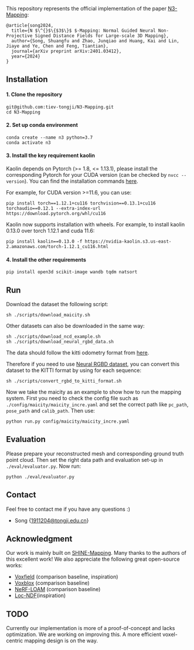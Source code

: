 This repository represents the official implementation of the paper [N3-Mapping](https://arxiv.org/abs/2401.03412):
```
@article{song2024,
  title={N $\^{}$\{$3$\}$ $-Mapping: Normal Guided Neural Non-Projective Signed Distance Fields for Large-scale 3D Mapping},
  author={Song, Shuangfu and Zhao, Junqiao and Huang, Kai and Lin, Jiaye and Ye, Chen and Feng, Tiantian},
  journal={arXiv preprint arXiv:2401.03412},
  year={2024}
}
```

## Installation
#### 1. Clone the repository
```
git@github.com:tiev-tongji/N3-Mapping.git
cd N3-Mapping
```
#### 2. Set up conda environment
```
conda create --name n3 python=3.7
conda activate n3
```
#### 3. Install the key requirement kaolin

Kaolin depends on Pytorch (>= 1.8, <= 1.13.1), please install the corresponding Pytorch for your CUDA version (can be checked by ```nvcc --version```). You can find the installation commands [here](https://pytorch.org/get-started/previous-versions/).

For example, for CUDA version >=11.6, you can use:
```
pip install torch==1.12.1+cu116 torchvision==0.13.1+cu116 torchaudio==0.12.1 --extra-index-url https://download.pytorch.org/whl/cu116
```

Kaolin now supports installation with wheels. For example, to install kaolin 0.13.0 over torch 1.12.1 and cuda 11.6:
```
pip install kaolin==0.13.0 -f https://nvidia-kaolin.s3.us-east-2.amazonaws.com/torch-1.12.1_cu116.html
```

#### 4. Install the other requirements
```
pip install open3d scikit-image wandb tqdm natsort 
```

## Run
Download the dataset the following script:
```
sh ./scripts/download_maicity.sh
```
Other datasets can also be downloaded in the same way:
```
sh ./scripts/download_ncd_example.sh
sh ./scripts/download_neural_rgbd_data.sh
```
The data should follow the kitti odometry format from [here](https://www.cvlibs.net/datasets/kitti/eval_odometry.php).

Therefore if you need to use [Neural RGBD dataset](https://github.com/dazinovic/neural-rgbd-surface-reconstruction), you can convert this dataset to the KITTI format by using for each sequence:
```
sh ./scripts/convert_rgbd_to_kitti_format.sh
```
Now we take the maicity as an example to show how to run the mapping system.
First you need to check the config file such as `./config/maicity/maicity_incre.yaml` and set the correct path like `pc_path`, `pose_path` and `calib_path`. Then use:
 ```
 python run.py config/maicity/maicity_incre.yaml 
 ```

## Evaluation
Please prepare your reconstructed mesh and corresponding ground truth point cloud. Then set the right data path and evaluation set-up in `./eval/evaluator.py`. Now run:
```
python ./eval/evaluator.py
```
## Contact
Feel free to contact me if you have any questions :)
- Song {[1911204@tongji.edu.cn]()}

## Acknowledgment
Our work is mainly built on [SHINE-Mapping](https://github.com/PRBonn/SHINE_mapping). Many thanks to the authors of this excellent work!
We also appreciate the following great open-source works:
- [Voxfield](https://github.com/VIS4ROB-lab/voxfield) (comparison baseline, inspiration)
- [Voxblox](https://github.com/ethz-asl/voxblox) (comparison baseline)
- [NeRF-LOAM](https://github.com/JunyuanDeng/NeRF-LOAM) (comparison baseline)
- [Loc-NDF](https://github.com/PRBonn/LocNDF)(inspiration)

## TODO
Currently our implementation is more of a proof-of-concept and lacks optimization. We are working on improving this. A more efficient voxel-centric mapping design is on the way.
